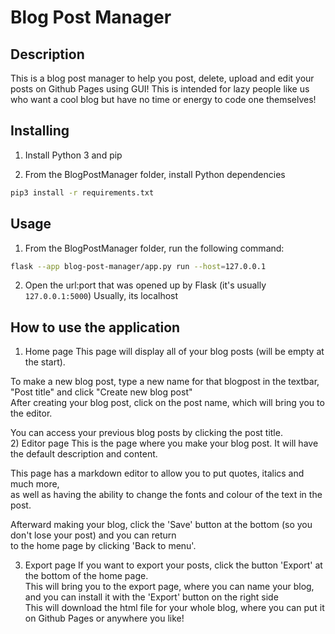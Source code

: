 # Blog Post Manager
## Description
This is a blog post manager to help you post, delete, upload and edit your posts on Github Pages using GUI! 
This is intended for lazy people like us who want a cool blog but have no time or energy to code one themselves!
## Installing
1) Install Python 3 and pip

2) From the BlogPostManager folder, install Python dependencies
```sh
pip3 install -r requirements.txt
```

## Usage
1) From the BlogPostManager folder, run the following command:
```sh
flask --app blog-post-manager/app.py run --host=127.0.0.1
```

2) Open the url:port that was opened up by Flask (it's usually `127.0.0.1:5000`)
Usually, its localhost

## How to use the application
1) Home page
This page will display all of your blog posts (will be empty at the start).  
  
To make a new blog post, type a new name for that blogpost in the textbar, "Post title" and click "Create new blog post"  
After creating your blog post, click on the post name, which will bring you to the editor.  

You can access your previous blog posts by clicking the post title.  
2) Editor page
This is the page where you make your blog post. It will have the default description and content.  

This page has a markdown editor to allow you to put quotes, italics and much more,  
as well as having the ability to change the fonts and colour of the text in the post.  

Afterward making your blog, click the 'Save' button at the bottom (so you don't lose your post) and you can return  
to the home page by clicking 'Back to menu'.  

3) Export page
If you want to export your posts, click the button 'Export' at the bottom of the home page.  
This will bring you to the export page, where you can name your blog, and you can install it with the 'Export' button on the right side  
This will download the html file for your whole blog, where you can put it on Github Pages or anywhere you like!
